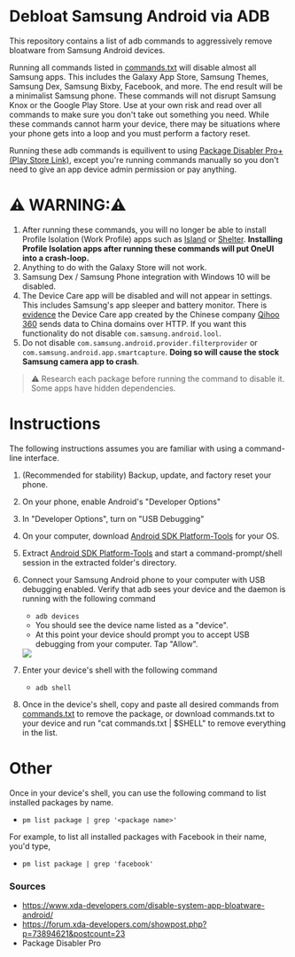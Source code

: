 # Debloat Samsung Android via ADB

This repository contains a list of adb commands to aggressively remove bloatware from Samsung Android devices.


Running all commands listed in [commands.txt](./commands.txt) will disable almost all Samsung apps.
This includes the Galaxy App Store, Samsung Themes, Samsung Dex, Samsung Bixby, Facebook, and more.
The end result will be a minimalist Samsung phone.
These commands will not disrupt Samsung Knox or the Google Play Store.
Use at your own risk and read over all commands to make sure you don't take out something you need.
While these commands cannot harm your device, there may be situations where your phone gets into a loop and you must perform a factory reset.


Running these adb commands is equilivent to using [Package Disabler Pro+ (Play Store Link)](https://play.google.com/store/apps/details?id=com.elmklmsamsung.batteryaddon&hl=en_US), except you're running commands manually so you don't need to give an app device admin permission or pay anything.



# ⚠️ WARNING:⚠️
1. After running these commands, you will no longer be able to install Profile Isolation (Work Profile) apps such as [Island](https://play.google.com/store/apps/details?id=com.oasisfeng.island&hl=en_US) or [Shelter](https://play.google.com/store/apps/details?id=net.typeblog.shelter&hl=en_US). **Installing Profile Isolation apps after running these commands will put OneUI into a crash-loop.**
2. Anything to do with the Galaxy Store will not work.
3. Samsung Dex / Samsung Phone integration with Windows 10 will be disabled. 
4. The Device Care app will be disabled and will not appear in settings. This includes Samsung's app sleeper and battery monitor. There is [evidence](https://www.virustotal.com/gui/file/048ead2be8d18bbe2b05651380069b3740dd05703e9bd66630da986026518398/details) the Device Care app created by the Chinese company [Qihoo 360](https://en.wikipedia.org/wiki/Qihoo_360) sends data to China domains over HTTP. If you want this functionality do not disable `com.samsung.android.lool`.
5. Do not disable `com.samsung.android.provider.filterprovider` or `com.samsung.android.app.smartcapture`. **Doing so will cause the stock Samsung camera app to crash**.

> ⚠️ Research each package before running the command to disable it. Some apps have hidden dependencies.

# Instructions
The following instructions assumes you are familiar with using a command-line interface.
1. (Recommended for stability) Backup, update, and factory reset your phone.
2. On your phone, enable Android's "Developer Options"
3. In "Developer Options", turn on "USB Debugging"
4. On your computer, download [Android SDK Platform-Tools](https://developer.android.com/studio/releases/platform-tools) for your OS.
5. Extract [Android SDK Platform-Tools](https://developer.android.com/studio/releases/platform-tools) and start a command-prompt/shell session in the extracted folder's directory.
6. Connect your Samsung Android phone to your computer with USB debugging enabled. Verify that adb sees your device and the daemon is running with the following command
    - `adb devices`
    - You should see the device name listed as a "device".
    - At this point your device should prompt you to accept USB debugging from your computer. Tap "Allow". 
    
    <img src="./img/adb_devices.PNG"/>

7. Enter your device's shell with the following command
    - `adb shell`
8. Once in the device's shell, copy and paste all desired commands from [commands.txt](./commands.txt) to remove the package, or download commands.txt to your device and run "cat commands.txt | $SHELL" to remove everything in the list. 

# Other
Once in your device's shell, you can use the following command to list installed packages by name.
 - `pm list package | grep '<package name>'`

For example, to list all installed packages with Facebook in their name, you'd type,
 - `pm list package | grep 'facebook'`

### Sources
- https://www.xda-developers.com/disable-system-app-bloatware-android/
- https://forum.xda-developers.com/showpost.php?p=73894621&postcount=23
- Package Disabler Pro
